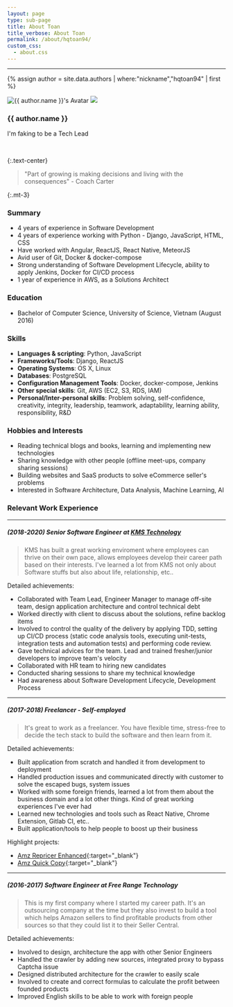 ```yaml
---
layout: page
type: sub-page
title: About Toan
title_verbose: About Toan
permalink: /about/hqtoan94/
custom_css:
  - about.css
---
```


---

{% assign author = site.data.authors | where:"nickname","hqtoan94" | first %}

<div class="d-flex justify-content-center flex-column align-items-center my-3">
    <div class="col-6 col-md-3 position-relative">
        <img src="{{ author.avatar }}" class="avatar" alt="{{ author.name }}'s Avatar">
        <a href="{{ author.badge.link }}" target="_blank"><img class="cert-badge position-absolute" src="{{ author.badge.image }}"></a>
    </div>
    <h3 class="mt-1">{{ author.name }}</h3>
    <p class="text-center">I'm faking to be a Tech Lead</p>
    <div class="connect mx-3 d-flex flex-row align-items-center">
        <a href="mailto:hqtoan94@gmail.com" target="_blank"><i class="icon fab fa-google mr-1"></i></a>
        &nbsp;&nbsp;
        <a href="https://www.facebook.com/hqtoan94" target="_blank"><i class="icon fab fa-facebook mr-1"></i></a>
        &nbsp;&nbsp;
        <a href="https://github.com/hqtoan94" target="_blank"><i class="icon fab fa-github"></i></a>
    </div>
</div>

{:.text-center}
> "Part of growing is making decisions and living with the consequences" - Coach Carter

{:.mt-3}
### Summary

- 4 years of experience in Software Development
- 4 years of experience working with Python - Django, JavaScript, HTML, CSS
- Have worked with Angular, ReactJS, React Native, MeteorJS
- Avid user of Git, Docker & docker-compose
- Strong understanding of Software Development Lifecycle, ability to apply Jenkins, Docker for CI/CD process
- 1 year of experience in AWS, as a Solutions Architect

### Education

- Bachelor of Computer Science, University of Science, Vietnam (August 2016)

### Skills

- **Languages & scripting**: Python, JavaScript
- **Frameworks/Tools**: Django, ReactJS
- **Operating Systems**: OS X, Linux
- **Databases**: PostgreSQL
- **Configuration Management Tools**: Docker, docker-compose, Jenkins
- **Other special skills**: Git, AWS (EC2, S3, RDS, IAM)
- **Personal/Inter-personal skills**: Problem solving, self-confidence, creativity, integrity, leadership, teamwork, adaptability, learning ability, responsibility, R&D

### Hobbies and Interests

- Reading technical blogs and books, learning and implementing new technologies
- Sharing knowledge with other people (offline meet-ups, company sharing sessions)
- Building websites and SaaS products to solve eCommerce seller's problems
- Interested in Software Architecture, Data Analysis, Machine Learning, AI

### Relevant Work Experience

<hr class="mb-3 w-50 mx-auto border">

##### (2018-2020) Senior Software Engineer at [KMS Technology](https://www.kms-technology.com/)

> KMS has built a great working enviroment where employees can thrive on their own pace, allows employees develop their career path based on their interests. I've learned a lot from KMS not only about Software stuffs but also about life, relationship, etc..

Detailed achievements:

  * Collaborated with Team Lead, Engineer Manager to manage off-site team, design application architecture and control technical debt
  * Worked directly with client to discuss about the solutions, refine backlog items
  * Involved to control the quality of the delivery by applying TDD, setting up CI/CD process (static code analysis tools, executing unit-tests, integration tests and automation tests) and performing code review.
  * Gave technical advices for the team. Lead and trained fresher/junior developers to improve team's velocity
  * Collaborated with HR team to hiring new candidates
  * Conducted sharing sessions to share my technical knowledge
  * Had awareness about Software Development Lifecycle, Development Process

<hr class="mb-3 w-50 mx-auto border">

##### (2017-2018) Freelancer - Self-employed

> It's great to work as a freelancer. You have flexible time, stress-free to decide the tech stack to build the software and then learn from it.

Detailed achievements:

  * Built application from scratch and handled it from development to deployment
  * Handled production issues and communicated directly with customer to solve the escaped bugs, system issues
  * Worked with some foreign friends, learned a lot from them about the business domain and a lot other things. Kind of great working experiences I've ever had
  * Learned new technologies and tools such as React Native, Chrome Extension, Gitlab CI, etc..
  * Built application/tools to help people to boost up their business

Highlight projects:

  * [Amz Repricer Enhanced](https://www.amzrepricerenhanced.com/){:target="_blank"}
  * [Amz Quick Copy](http://amzquickcopy.com/){:target="_blank"}

<hr class="mb-3 w-50 mx-auto border">

##### (2016-2017) Software Engineer at Free Range Technology

> This is my first company where I started my career path. It's an outsourcing company at the time but they also invest to build a tool which helps Amazon sellers to find profitable products from other sources so that they could list it to their Seller Central.

Detailed achievements:

  * Involved to design, architecture the app with other Senior Engineers
  * Handled the crawler by adding new sources, integrated proxy to bypass Captcha issue
  * Designed distributed architecture for the crawler to easily scale
  * Involved to create and correct formulas to calculate the profit between founded products
  * Improved English skills to be able to work with foreign people
